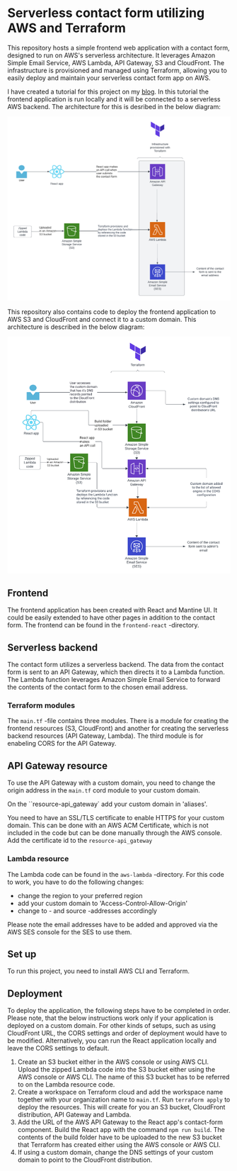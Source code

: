 # Serverless contact form utilizing AWS and Terraform

This repository hosts a simple frontend web application with a contact form, designed to run on AWS's serverless architecture. It leverages Amazon Simple Email Service, AWS Lambda, API Gateway, S3 and CloudFront. The infrastructure is provisioned and managed using Terraform, allowing you to easily deploy and maintain your serverless contact form app on AWS.

I have created a tutorial for this project on my [blog](https://blog.marikabergman.com/react-aws-terraform-tutorial-deploying-a-serverless-contact-form). In this tutorial the 
frontend application is run locally and it will be connected to a serverless AWS backend.
The architecture for this is desribed in the below diagram:

![diagram](assets/diagram_localFrontend.png)

This repository also contains code to deploy the frontend application to AWS S3 and CloudFront
and connect it to a custom domain. This architecture is described in the below diagram:

![diagram](assets/diagram.png)

## Frontend

The frontend application has been created with React and Mantine UI. It could be easily extended to have other pages in addition to the contact form. The frontend can be found in the ``frontend-react`` -directory.

## Serverless backend

The contact form utilizes a serverless backend. The data from the contact form is sent to an API Gateway, which then directs it to a Lambda function. The Lambda function leverages Amazon Simple Email Service to forward the contents of the contact form to the chosen email address.

### Terraform modules

The ``main.tf`` -file contains three modules. There is a module for creating the frontend resources (S3, CloudFront) and another for creating the serverless backend resources (API Gateway, Lambda). The third module is for enabeling CORS for the API Gateway. 

## API Gateway resource

To use the API Gateway with a custom domain, you need to change the origin address in the ``main.tf`` cord module to your custom domain.

On the ``resource-api_gateway` add your custom domain in 'aliases'.

You need to have an SSL/TLS certificate to enable HTTPS for your custom domain. This can be done with an AWS ACM Certificate, which is not included in the code but can be done manually through the AWS console. Add the certificate id to the ``resource-api_gateway``

### Lambda resource

The Lambda code can be found in the ``aws-lambda`` -directory. For this code to work, you have to do the following changes:
- change the region to your preferred region
- add your custom domain to 'Access-Control-Allow-Origin'
- change to - and source -addresses accordingly

Please note the email addresses have to be added and approved via the AWS SES console for the SES to use them.


## Set up

To run this project, you need to install AWS CLI and Terraform.

## Deployment

To deploy the application, the following steps have to be completed in order. Please note, that the below instructions work only if your application is deployed on a custom domain. For other kinds of setups, such as using CloudFront URL, the CORS settings and order of deployment would have to be modified. Alternatively, you can run the React application locally and leave the CORS settings to default.

1. Create an S3 bucket either in the AWS console or using AWS CLI. Upload the zipped Lambda code into the S3 bucket either using the AWS console or AWS CLI. The name of this S3 bucket has to be referred to on the Lambda resource code. 
2. Create a workspace on Terraform cloud and add the workspace name together with your organization name to ``main.tf``. Run ``terraform apply`` to deploy the resources. This will create for you an S3 bucket, CloudFront distribution, API Gateway and Lambda.
3. Add the URL of the AWS API Gateway to the React app's contact-form component. Build the React app with the command ``npm run build``. The contents of the build folder have to be uploaded to the new S3 bucket that Terraform has created either using the AWS console or AWS CLI. 
4. If using a custom domain, change the DNS settings of your custom domain to point to the CloudFront distribution.
